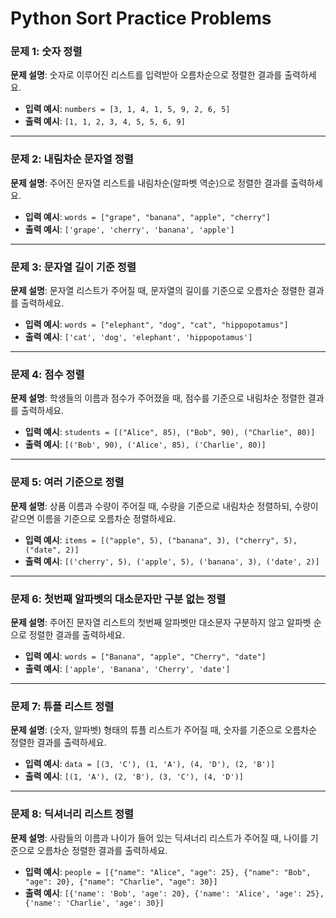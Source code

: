 # Python Sort Practice Problems

### 문제 1: 숫자 정렬

**문제 설명**: 숫자로 이루어진 리스트를 입력받아 오름차순으로 정렬한 결과를 출력하세요.

- **입력 예시**: `numbers = [3, 1, 4, 1, 5, 9, 2, 6, 5]`
- **출력 예시**: `[1, 1, 2, 3, 4, 5, 5, 6, 9]`

---

### 문제 2: 내림차순 문자열 정렬

**문제 설명**: 주어진 문자열 리스트를 내림차순(알파벳 역순)으로 정렬한 결과를 출력하세요.

- **입력 예시**: `words = ["grape", "banana", "apple", "cherry"]`
- **출력 예시**: `['grape', 'cherry', 'banana', 'apple']`

---

### 문제 3: 문자열 길이 기준 정렬

**문제 설명**: 문자열 리스트가 주어질 때, 문자열의 길이를 기준으로 오름차순 정렬한 결과를 출력하세요.

- **입력 예시**: `words = ["elephant", "dog", "cat", "hippopotamus"]`
- **출력 예시**: `['cat', 'dog', 'elephant', 'hippopotamus']`

---

### 문제 4: 점수 정렬

**문제 설명**: 학생들의 이름과 점수가 주어졌을 때, 점수를 기준으로 내림차순 정렬한 결과를 출력하세요.

- **입력 예시**: `students = [("Alice", 85), ("Bob", 90), ("Charlie", 80)]`
- **출력 예시**: `[('Bob', 90), ('Alice', 85), ('Charlie', 80)]`

---

### 문제 5: 여러 기준으로 정렬

**문제 설명**: 상품 이름과 수량이 주어질 때, 수량을 기준으로 내림차순 정렬하되, 수량이 같으면 이름을 기준으로 오름차순 정렬하세요.

- **입력 예시**: `items = [("apple", 5), ("banana", 3), ("cherry", 5), ("date", 2)]`
- **출력 예시**: `[('cherry', 5), ('apple', 5), ('banana', 3), ('date', 2)]`

---

### 문제 6: 첫번째 알파벳의 대소문자만 구분 없는 정렬

**문제 설명**: 주어진 문자열 리스트의 첫번째 알파벳만 대소문자 구분하지 않고 알파벳 순으로 정렬한 결과를 출력하세요.

- **입력 예시**: `words = ["Banana", "apple", "Cherry", "date"]`
- **출력 예시**: `['apple', 'Banana', 'Cherry', 'date']`

---

### 문제 7: 튜플 리스트 정렬

**문제 설명**: (숫자, 알파벳) 형태의 튜플 리스트가 주어질 때, 숫자를 기준으로 오름차순 정렬한 결과를 출력하세요.

- **입력 예시**: `data = [(3, 'C'), (1, 'A'), (4, 'D'), (2, 'B')]`
- **출력 예시**: `[(1, 'A'), (2, 'B'), (3, 'C'), (4, 'D')]`

---

### 문제 8: 딕셔너리 리스트 정렬

**문제 설명**: 사람들의 이름과 나이가 들어 있는 딕셔너리 리스트가 주어질 때, 나이를 기준으로 오름차순 정렬한 결과를 출력하세요.

- **입력 예시**: `people = [{"name": "Alice", "age": 25}, {"name": "Bob", "age": 20}, {"name": "Charlie", "age": 30}]`
- **출력 예시**: `[{'name': 'Bob', 'age': 20}, {'name': 'Alice', 'age': 25}, {'name': 'Charlie', 'age': 30}]`
